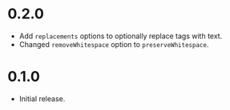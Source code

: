 # 0.2.0

- Add `replacements` options to optionally replace tags with text.
- Changed `removeWhitespace` option to `preserveWhitespace`.

# 0.1.0

- Initial release.
